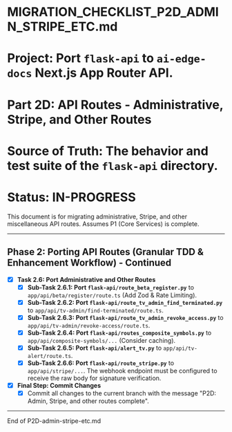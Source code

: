 # MIGRATION_CHECKLIST_P2D_ADMIN_STRIPE_ETC.md
# Project: Port `flask-api` to `ai-edge-docs` Next.js App Router API.
# Part 2D: API Routes - Administrative, Stripe, and Other Routes
# Source of Truth: The behavior and test suite of the `flask-api` directory.
# Status: IN-PROGRESS

This document is for migrating administrative, Stripe, and other miscellaneous API routes. Assumes P1 (Core Services) is complete.

---
## Phase 2: Porting API Routes (Granular TDD & Enhancement Workflow) - Continued

- [x] **Task 2.6: Port Administrative and Other Routes**
  - [x] **Sub-Task 2.6.1: Port `flask-api/route_beta_register.py`** to `app/api/beta/register/route.ts` (Add Zod & Rate Limiting).
  - [x] **Sub-Task 2.6.2: Port `flask-api/route_tv_admin_find_terminated.py`** to `app/api/tv-admin/find-terminated/route.ts`.
  - [x] **Sub-Task 2.6.3: Port `flask-api/route_tv_admin_revoke_access.py`** to `app/api/tv-admin/revoke-access/route.ts`.
  - [x] **Sub-Task 2.6.4: Port `flask-api/routes_composite_symbols.py`** to `app/api/composite-symbols/...` (Consider caching).
  - [x] **Sub-Task 2.6.5: Port `flask-api/alert_tv.py`** to `app/api/tv-alert/route.ts`.
  - [x] **Sub-Task 2.6.6: Port `flask-api/route_stripe.py`** to `app/api/stripe/...`. The webhook endpoint must be configured to receive the raw body for signature verification.

- [x] **Final Step: Commit Changes**
  - [x] Commit all changes to the current branch with the message "P2D: Admin, Stripe, and other routes complete".

---
End of P2D-admin-stripe-etc.md 